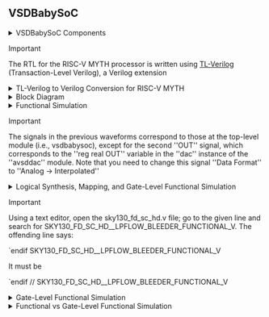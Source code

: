 ## VSDBabySoC

<details>
<summary>VSDBabySoC Components</summary>

  [VSDBabySoC](https://github.com/manili/VSDBabySoC): Top level module.
  ```
  git clone https://github.com/manili/VSDBabySoC.git
  ``` 
  [RISC-V MYTH processor](https://github.com/stevehoover/RISC-V_MYTH_Workshop): A 32-bit processor based on the RISC-V architecture.
  ```
  git clone https://github.com/kunalg123/rvmyth.git
  ``` 
  [PLL module](https://github.com/lakshmi-sathi/avsdpll_1v8): A Phase-Locked Loop (PLL) is used to generate stable clock signals for the SoC.
  ```
  git clone https://github.com/lakshmi-sathi/avsdpll_1v8.git
  ```  
  [DAC module](https://github.com/vsdip/rvmyth_avsddac_interface): A Digital-to-Analogue Converter (DAC) is used to generate an analogue signal from a digital value.
  ```
  git clone https://github.com/vsdip/rvmyth_avsddac_interface.git
  ```
  <img alt="VSDBabySoC-components" src="./images/VSDBabySoC-components.png">

</details>

> [!IMPORTANT]
> The RTL for the RISC-V MYTH processor is written using [TL-Verilog](https://github.com/TL-X-org/TL-V_Projects) (Transaction-Level Verilog), a Verilog extension

<details>
<summary>TL-Verilog to Verilog Conversion for RISC-V MYTH</summary>
  
  ```
  $ cd VSDBabySoC
  $ python3 -m venv sp_env
  $ source sp_env/bin/activate
  (sp_env) pip install pyyaml click sandpiper-saas
  (sp_env) sandpiper-saas -i ./src/module/rvmyth.tlv -o rvmyth.v --bestsv --noline -p verilog --outdir ./src/module/
  ```
  <img alt="rvmyth-tlv2v" src="./images/rvmyth-tlv2v.png">

  ```
  (sp_env) deactivate
  ```
</details>

<details>
<summary>Block Diagram</summary>
  
  <img alt="VSDBabySoC" src="./images/VSDBabySoC.png">

</details>

<details>
<summary>Functional Simulation</summary>
  
  #### - Pre-Synthesis
  ```
$ mkdir -p output/pre_synth_sim
$ iverilog -o ./output/pre_synth_sim/pre_synth_sim.out -DPRE_SYNTH_SIM \
-I ./src/include -I ./src/module ./src/module/testbench.v

$ cd output/pre_synth_sim
$ ./pre_synth_sim.out
$ gtkwave pre_synth_sim.vcd
  ```
  <img alt="GTKWave_presynth" src="./images/GTKWave_presynth.png">

</details>

> [!IMPORTANT]
> The signals in the previous waveforms correspond to those at the top-level module (i.e., vsdbabysoc), except for the second ''OUT'' signal, which corresponds to the ''reg  real OUT'' variable in the ''dac'' instance of the ''avsddac'' module. Note that you need to change this signal ''Data Format'' to ''Analog → Interpolated''

<details>
<summary>Logical Synthesis, Mapping, and Gate-Level Functional Simulation</summary>

  #### - Logical Synthesis
  ```
  $ cd VSDBabySoC
  $ mkdir -p output/post_synth_sim

  $ yosys

  > read_verilog ./src/module/vsdbabysoc.v
  > read_verilog -I ./src/include/ ./src/module/rvmyth.v
  > read_verilog -I ./src/include/ ./src/module/clk_gate.v

  > read_liberty -lib ./src/lib/avsdpll.lib
  > read_liberty -lib ./src/lib/avsddac.lib
  > read_liberty -lib ./src/lib/sky130_fd_sc_hd__tt_025C_1v80.lib

  > synth -top vsdbabysoc
  ```
  <img alt="VSDBabySoC_LogicalSynthesis1" src="./images/VSDBabySoC_LogicalSynthesis1.png">
  <img alt="VSDBabySoC_LogicalSynthesis2" src="./images/VSDBabySoC_LogicalSynthesis2.png">

  #### - Mapping
  ```
  > dfflibmap -liberty ./src/lib/sky130_fd_sc_hd__tt_025C_1v80.lib

  > opt

  > abc -liberty ./src/lib/sky130_fd_sc_hd__tt_025C_1v80.lib -script +strash;scorr;ifraig;retime;{D};strash;dch,-f;map,-M,1,{D}

  > flatten

  > setundef -zero

  > clean -purge

  > rename -enumerate

  > stat
  ```
  <img alt="VSDBabySoC_Mapping" src="./images/VSDBabySoC_Mapping.png">

  ```
  > write_verilog -noattr ./output/post_synth_sim/vsdbabysoc.synth.v
  ```

  #### - Gate-Level Simulation
  ```
  $ iverilog -o ./output/post_synth_sim/post_synth_sim.out \
-DPOST_SYNTH_SIM -DFUNCTIONAL -DUNIT_DELAY=#1 \
-I ./src/module -I ./output/post_synth_sim/ \
-I ../sky130RTLDesignAndSynthesisWorkshop/my_lib/verilog_model \
./src/module/testbench.v
  ```
  <img alt="iverilog-error" src="./images/iverilog-error.png">
  
</details>

> [!IMPORTANT]
> Using a text editor, open the sky130_fd_sc_hd.v file; go to the given line and search for SKY130_FD_SC_HD__LPFLOW_BLEEDER_FUNCTIONAL_V. The offending line says:
>
> `endif SKY130_FD_SC_HD__LPFLOW_BLEEDER_FUNCTIONAL_V
> 
> It must be
> 
> `endif // SKY130_FD_SC_HD__LPFLOW_BLEEDER_FUNCTIONAL_V

<details>
<summary>Gate-Level Functional Simulation</summary>

  ```
  $ iverilog -o ./output/post_synth_sim/post_synth_sim.out \
-DPOST_SYNTH_SIM -DFUNCTIONAL -DUNIT_DELAY=#1 \
-I ./src/module -I ./output/post_synth_sim/ \
-I ../sky130RTLDesignAndSynthesisWorkshop/my_lib/verilog_model \
./src/module/testbench.v

  $ cd output/post_synth_sim/
  $ ./post_synth_sim.out
  $ gtkwave post_synth_sim.vcd
 ```
  <img alt="GTKWave_postsynth" src="./images/GTKWave_postsynth.png">

</details>

<details>
<summary>Functional vs Gate-Level Functional Simulation</summary>

  <img alt="GTKWave_postVSpre" src="./images/GTKWave_postVSpre.png">

</details>
